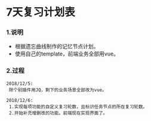 # 7天复习计划表

### 1.说明

* 根据遗忘曲线制作的记忆节点计划。
* 使用自己的template，前端业务全部用vue。

### 2.过程

```
2018/12/5:
 除个别插件用JQ，剩下的业务场景全部改为vue。

2018/12/6:
 1.实现每项功能的自定义复习轮数，且标识任务节点的所在复习轮数。
 2.开始补充增删改的功能。前端现在实现界面了。
```



























